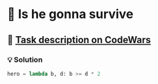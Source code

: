# 📝 Is he gonna survive

## 🔗 [Task description on CodeWars](https://www.codewars.com/kata/59ca8246d751df55cc00014c)

### 💡 Solution

```python
hero = lambda b, d: b >= d * 2
```

